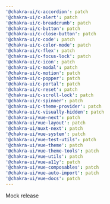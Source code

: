 ```yaml
---
'@chakra-ui/c-accordion': patch
'@chakra-ui/c-alert': patch
'@chakra-ui/c-breadcrumb': patch
'@chakra-ui/c-button': patch
'@chakra-ui/c-close-button': patch
'@chakra-ui/c-code': patch
'@chakra-ui/c-color-mode': patch
'@chakra-ui/c-flex': patch
'@chakra-ui/c-focus-lock': patch
'@chakra-ui/c-icon': patch
'@chakra-ui/c-modal': patch
'@chakra-ui/c-motion': patch
'@chakra-ui/c-popper': patch
'@chakra-ui/c-portal': patch
'@chakra-ui/c-reset': patch
'@chakra-ui/c-scroll-lock': patch
'@chakra-ui/c-spinner': patch
'@chakra-ui/c-theme-provider': patch
'@chakra-ui/c-visually-hidden': patch
'@chakra-ui/vue-next': patch
'@chakra-ui/vue-layout': patch
'@chakra-ui/nuxt-next': patch
'@chakra-ui/vue-system': patch
'@chakra-ui/vue-test-utils': patch
'@chakra-ui/vue-theme': patch
'@chakra-ui/vue-theme-tools': patch
'@chakra-ui/vue-utils': patch
'@chakra-ui/vue-a11y': patch
'@chakra-ui/vue-composables': patch
'@chakra-ui/vue-auto-import': patch
'@chakra-ui/vue-docs': patch
---
```


Mock release
